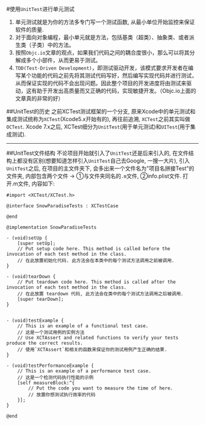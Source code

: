 #使用`UnitTest`进行单元测试

1. 单元测试就是为你的方法多专门写一个测试函数, 从最小单位开始监控来保证软件的质量.
2. 对于面向对象编程，最小单元就是方法，包括基类（超类）、抽象类、或者派生类（子类）中的方法。
3. 按照`Objc.io`文章的观点，如果我们代码之间的耦合度很小，那么可以将其分解成多个小部件，从而更易于测试。
4. `TDD(Test-Driven Development)`，即测试驱动开发，该模式要求开发者在编写某个功能的代码之前先将其测试代码写好，然后编写实现代码并进行测试，从而保证实现的代码不会出现问题。因此整个项目的开发进度将由测试来驱动，这有助于开发出高质量而又正确的代码，实现敏捷开发。（Objc.io上面的文章真的非常的好）

##UnitTest的历史
之前XCTest测试框架的一个分支, 原来Xcode中的单元测试和集成测试统称为`XCTest`(Xcode5.x开始有的), 再往前追溯, `XCTest`之前其实叫做`OCTest`. Xcode 7.x之后, XCTest细分为`UnitTest`(用于单元测试)和`UITest`(用于集成测试).

---

##UnitTest文件结构
不论项目开始就引入了`UnitTest`还是后来引入的, 在文件结构上都没有区别(想要知道怎样引入`UnitTest`自己去Google, 一搜一大片), 引入`UnitTest`之后, 在项目的主文件夹下, 会多出来一个文件名为"项目名拼接Test"的文件夹, 内部包含两个文件 -> ①与文件夹同名的`.m`文件, ②info.plist文件. 打开.m文件, 内容如下:

```
#import <XCTest/XCTest.h>

@interface SnowParadiseTests : XCTestCase

@end

@implementation SnowParadiseTests

- (void)setUp {
    [super setUp];
    // Put setup code here. This method is called before the invocation of each test method in the class.
    // 在此放置初始化代码. 此方法会在本类中的每个测试方法调用之前被调用.
}

- (void)tearDown {
    // Put teardown code here. This method is called after the invocation of each test method in the class.
    // 在此放置 teardown 代码, 此方法会在类中的每个测试方法调用之后被调用.
    [super tearDown];
}


- (void)testExample {
    // This is an example of a functional test case.
    // 这是一个测试用例的实例方法
    // Use XCTAssert and related functions to verify your tests produce the correct results.
    // 使用`XCTAssert`和相关的函数来保证你的测试用例产生正确的结果.
}

- (void)testPerformanceExample {
    // This is an example of a performance test case.
    // 这是一个检测代码执行性能的示例
    [self measureBlock:^{
        // Put the code you want to measure the time of here.
        // 放置你想测试执行效率的代码
    }];
}

@end
```
